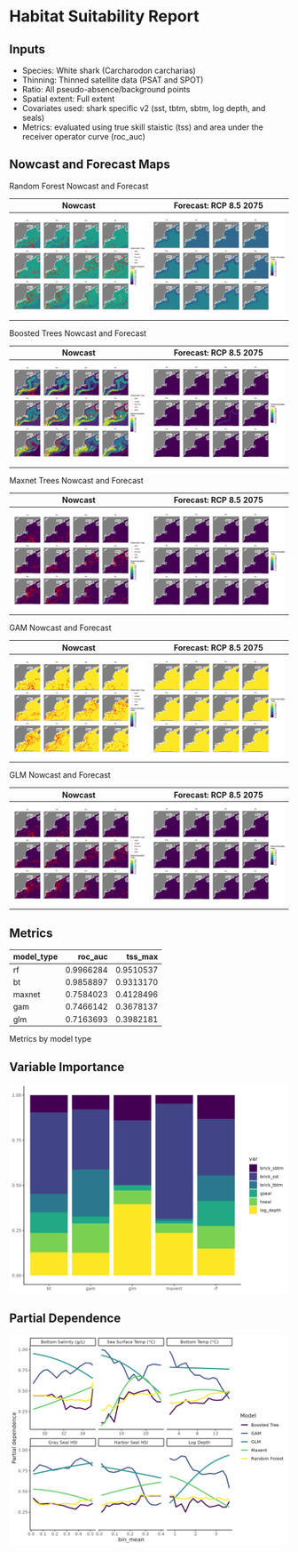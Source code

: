 Habitat Suitability Report
================

## Inputs

- Species: White shark (Carcharodon carcharias)
- Thinning: Thinned satellite data (PSAT and SPOT)
- Ratio: All pseudo-absence/background points
- Spatial extent: Full extent
- Covariates used: shark specific v2 (sst, tbtm, sbtm, log depth, and
  seals)
- Metrics: evaluated using true skill staistic (tss) and area under the
  receiver operator curve (roc_auc)

## Nowcast and Forecast Maps

Random Forest Nowcast and Forecast

| Nowcast | Forecast: RCP 8.5 2075 |
|:--:|:--:|
| ![](../../../../tidy_reports/versions/c11/000760/c11.000760.01_12_rf_compiled_casts.png) | ![](../../../../tidy_reports/versions/c11/000764/c11.000764.01_12_rf_compiled_casts.png) |

Boosted Trees Nowcast and Forecast

| Nowcast | Forecast: RCP 8.5 2075 |
|:--:|:--:|
| ![](../../../../tidy_reports/versions/c11/000760/c11.000760.01_12_bt_compiled_casts.png) | ![](../../../../tidy_reports/versions/c11/000764/c11.000764.01_12_bt_compiled_casts.png) |

Maxnet Trees Nowcast and Forecast

| Nowcast | Forecast: RCP 8.5 2075 |
|:--:|:--:|
| ![](../../../../tidy_reports/versions/c11/000760/c11.000760.01_12_maxent_compiled_casts.png) | ![](../../../../tidy_reports/versions/c11/000764/c11.000764.01_12_maxent_compiled_casts.png) |

GAM Nowcast and Forecast

| Nowcast | Forecast: RCP 8.5 2075 |
|:--:|:--:|
| ![](../../../../tidy_reports/versions/c11/000760/c11.000760.01_12_gam_compiled_casts.png) | ![](../../../../tidy_reports/versions/c11/000764/c11.000764.01_12_gam_compiled_casts.png) |

GLM Nowcast and Forecast

| Nowcast | Forecast: RCP 8.5 2075 |
|:--:|:--:|
| ![](../../../../tidy_reports/versions/c11/000760/c11.000760.01_12_glm_compiled_casts.png) | ![](../../../../tidy_reports/versions/c11/000764/c11.000764.01_12_glm_compiled_casts.png) |

## Metrics

| model_type |   roc_auc |   tss_max |
|:-----------|----------:|----------:|
| rf         | 0.9966284 | 0.9510537 |
| bt         | 0.9858897 | 0.9313170 |
| maxnet     | 0.7584023 | 0.4128496 |
| gam        | 0.7466142 | 0.3678137 |
| glm        | 0.7163693 | 0.3982181 |

Metrics by model type

## Variable Importance

![](m11.00076_tidy_compiled_files/figure-gfm/variable_importance-1.png)

## Partial Dependence

![](m11.00076_tidy_compiled_files/figure-gfm/partial_dependence-1.png)

